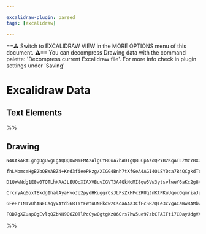 ```yaml
---

excalidraw-plugin: parsed
tags: [excalidraw]

---
```

==⚠  Switch to EXCALIDRAW VIEW in the MORE OPTIONS menu of this document. ⚠== You can decompress Drawing data with the command palette: 'Decompress current Excalidraw file'. For more info check in plugin settings under 'Saving'


# Excalidraw Data

## Text Elements
%%
## Drawing
```compressed-json
N4KAkARALgngDgUwgLgAQQQDwMYEMA2AlgCYBOuA7hADTgQBuCpAzoQPYB2KqATLZMzYBXUtiRoIACyhQ4zZAHoFAc0JRJQgEYA6bGwC2CgF7N6hbEcK4OCtptbErHALRY8RMpWdx8Q1TdIEfARcZgRmBShcZQUebQBObR4aOiCEfQQOKGZuAG1wMFAwYogSbggAKwAOACkYAEE2KoAReoBVADkAaQBGADEAZgA1GAAhADYOAGsU4shYRHKgojkk

fhLMbmceHgB2bQBWABZ4+Krd3fieePHzg/XIGG4Bnh7tXfGeA4AGI4OL8YDca7B4QCgkdTcHonQ6neK7A4HKoHeIDBGgyQIQjKaRQg5xKrfInfAbfA49BG7Kqg6zKYLcb6g5hQUhsKYIADCbHwbFI5QAxD0EEKhbMSppcNgpspWUIOMQuTy+RIWdZmHBcIEsmLIAAzQj4fAAZVg9Ikgg8OogzNZ7IA6hDJNw+AUBCy2QgTTAzegLWVQbKcRxwjk0

D1QWwNdg1E8w0TQTLhHAAJLEUOoXIAXVBuvIGVT3A4QkNoMI8qw5Vw3ytsvlweY6aKc2g8HEvFdAF8mQgEMRnT0dgdxt9xuNQYwWOwuGhXuOmKxOB1OGIoTsKTwjh8x67SsxmmkoL3uLqCGFQZphPKAKLBDJZdNFks7oRwYi4Q99sO7I6vE48ZH4vcO5ENMhbFvgoI8lKR5oCe+BhAUHbgNmdC4HAcAmu+bZNtAmIZOURA4lAYoMIQCAUKMkrSrW

CrcryAq6oxTEkdgIhalAyaHvoJq2pydHKuggrCsJLFsZkHFcZRUqJnKtFKuUqocOqmriaJpDsZx6R9Aaxqmm21rcv6BQQKx6niZp3HuvajrOusJliVkFk8R6Xo+gZlp2aZGlcQASsIQYhlCnkORJ6QAPJRjGULxsZXnmVxfScFAfS4PoBqxqgQElHFjkJUlRqEEYbY8IysUhRZAAqWBQPUhHTugwS6sRwVmbl6SYaQNXqWwFCYrgn6oI+EFla1oX

6Fe8r1N1vUhANECaqyVAtd56RTYtFWtuUNEkcw2CsoaAAa3CfEcSRZQIe3cvgACaWw8AMbwkgiI49CS5JDi6JRGGwBjcE2kD0AQQhtj0iHLfF6R+bJ9bphA212TKJAFUVzqlSUiPECaCBwNw50QBjACybDEAgE24JowQDXBZ7GRjir0Wg/0QKM3JzaQygSgAFK8IK8BS1B87z3yHAAlFaPkIMoxaaltHO4NzpIC/djK8IrqDCwcYtgyN7HOeyEVQ

FOD7gXZuapQgEvlqQZbKH9O6ZOTlPcCywOgtgKzO6Qrs7hw5ue97zbCFAIFti7CDayUdgVAg2DZEavtwETJNkxTMGoNTCB2ZKhuMBVP34HbzYLPpYTBLHU5WqxzIGBtixoENkFsNBVOnpnwGhDV5e5/nYGGoh4BdnQ+rBI2SEdkAA===
```
%%
